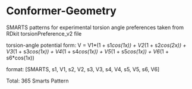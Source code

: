 # Conformer-Geometry


SMARTS patterns for experimental torsion angle preferences taken from RDkit torsionPreference_v2 file
 
torsion-angle potential form:
V = V1*(1 + s1*cos(1x)) + V2*(1 + s2*cos(2x)) + V3*(1 + s3*cos(1x))
    + V4*(1 + s4*cos(1x)) + V5*(1 + s5*cos(1x)) + V6*(1 + s6*cos(1x))

format: [SMARTS, s1, V1, s2, V2, s3, V3, s4, V4, s5, V5, s6, V6]

Total: 365 Smarts Pattern 
 
